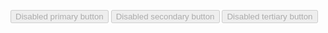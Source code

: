 
<button class="au-btn au-btn--dark au-btn--block" disabled>Disabled primary button</button>
<button class="au-btn au-btn--dark au-btn--secondary au-btn--block" disabled>Disabled secondary button</button>
<button class="au-btn au-btn--dark au-btn--tertiary au-btn--block" disabled>Disabled tertiary button</button>
